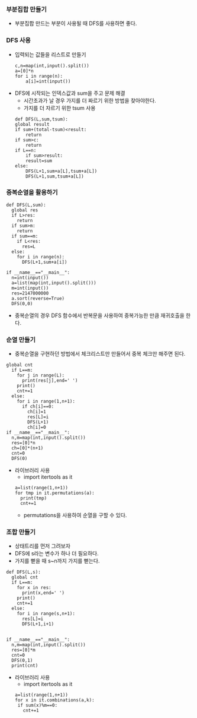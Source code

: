 ### 부분집합 만들기
- 부분집합 만드는 부분이 사용될 때 DFS를 사용하면 좋다.


### DFS 사용
- 입력되는 값들을 리스트로 만들기
    ```
    c,n=map(int,input().split())
    a=[0]*n
    for i in range(n):
        a[i]=int(input())
    ```
- DFS에 시작되는 인덱스값과 sum을 주고 문제 해결
    - 시간초과가 날 경우 가지를 더 짜르기 위한 방법을 찾아야한다.
    - 가지를 더 자르기 위한 tsum 사용
    ```
    def DFS(L,sum,tsum):
    global result
    if sum+(total-tsum)<result:
        return
    if sum>c:
        return 
    if L==n:
        if sum>result:
        result=sum
    else:
        DFS(L+1,sum+a[L],tsum+a[L])
        DFS(L+1,sum,tsum+a[L])
    ```

### 중복순열을 활용하기
```
def DFS(L,sum):
  global res
  if L>res:
    return
  if sum>m:
    return
  if sum==m:
    if L<res:
      res=L
  else:
    for i in range(n):
      DFS(L+1,sum+a[i])
  
if __name__=="__main__":
  n=int(input())
  a=list(map(int,input().split()))
  m=int(input())
  res=2147000000
  a.sort(reverse=True)
  DFS(0,0)
```
- 중복순열의 경우 DFS 함수에서 반복문을 사용하여 중복가능한 만큼 재귀호출을 한다.

### 순열 만들기
- 중복순열을 구현하던 방법에서 체크리스트만 만들어서 중복 체크만 해주면 된다.
```
global cnt
  if L==m:
    for j in range(L):
      print(res[j],end=' ')
    print()
    cnt+=1
  else:
    for i in range(1,n+1):
      if ch[i]==0:
        ch[i]=1
        res[L]=i
        DFS(L+1)
        ch[i]=0
if __name__=="__main__":
  n,m=map(int,input().split())
  res=[0]*n
  ch=[0]*(n+1)
  cnt=0
  DFS(0)
```
- 라이브러리 사용
  - import itertools as it 
  ```
  a=list(range(1,n+1))
  for tmp in it.permutations(a):
    print(tmp)
    cnt+=1
  ```
  - permutations을 사용하여 순열을 구할 수 있다.

### 조합 만들기
- 상태트리를 먼저 그려보자
- DFS에 s라는 변수가 하나 더 필요하다.
- 가지를 뻗을 때 s~n까지 가지를 뻗는다.
```
def DFS(L,s):
  global cnt
  if L==m:
    for x in res:
      print(x,end=' ')
    print()
    cnt+=1
  else:
    for i in range(s,n+1):
      res[L]=i
      DFS(L+1,i+1)


if __name__=="__main__":
  n,m=map(int,input().split())
  res=[0]*m
  cnt=0
  DFS(0,1)
  print(cnt)
```
- 라이브러리 사용
  - import itertools as it 
   ```
  a=list(range(1,n+1))
  for x in it.combinations(a,k):
    if sum(x)%m==0:
      cnt+=1
  ```
